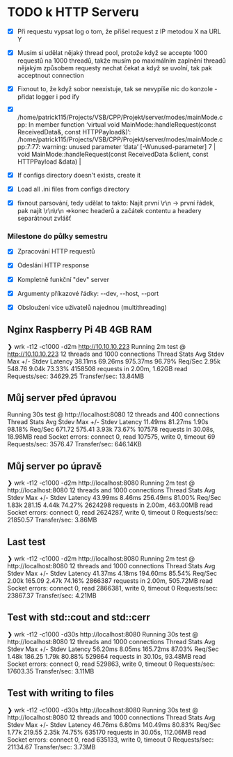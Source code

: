 # TODO k HTTP Serveru

- [X] Při requestu vypsat log o tom, že přišel request z IP metodou X na URL Y
- [x] Musím si udělat nějaký thread pool, protože když se accepte 1000 requestů na 1000 threadů, takže musím po maximálním zaplnění threadů nějakým způsobem requesty nechat čekat a když se uvolní, tak pak acceptnout connection
- [X] Fixnout to, že když sobor neexistuje, tak se nevypíše nic do konzole - přidat logger i pod ify

- [X] /home/patrick115/Projects/VSB/CPP/Projekt/server/modes/mainMode.cpp: In member function ‘virtual void MainMode::handleRequest(const ReceivedData&, const HTTPPayload&)’:
/home/patrick115/Projects/VSB/CPP/Projekt/server/modes/mainMode.cpp:7:77: warning: unused parameter ‘data’ [-Wunused-parameter]
    7 | void MainMode::handleRequest(const ReceivedData &client, const HTTPPayload &data)
      |     
 - [X] If configs directory doesn't exists, create it
 - [X] Load all .ini files from configs directory
 - [X] fixnout parsování, tedy udělat to takto: Najít první \r\n -> první řádek, pak najít \r\n\r\n =>konec headerů a začátek contentu a headery separátnout zvlášť


### Milestone do půlky semestru
- [x] Zpracování HTTP requestů
- [x] Odeslání HTTP response
- [x] Kompletně funkční "dev" server 
- [x] Argumenty příkazové řádky: --dev, --host, --port
- [x] Obsloužení více uživatelů najednou (multithreading)


## Nginx Raspberry Pi 4B 4GB RAM
❯ wrk -t12 -c1000 -d2m http://10.10.10.223
Running 2m test @ http://10.10.10.223
  12 threads and 1000 connections
  Thread Stats   Avg      Stdev     Max   +/- Stdev
    Latency    38.11ms   69.26ms 975.37ms   96.79%
    Req/Sec     2.95k   548.76     9.04k    73.33%
  4158508 requests in 2.00m, 1.62GB read
Requests/sec:  34629.25
Transfer/sec:     13.84MB

## Můj server před úpravou
Running 30s test @ http://localhost:8080
  12 threads and 400 connections
  Thread Stats   Avg      Stdev     Max   +/- Stdev
    Latency    11.49ms   81.27ms   1.90s    98.18%
    Req/Sec   671.72    575.41     3.93k    73.67%
  107578 requests in 30.08s, 18.98MB read
  Socket errors: connect 0, read 107575, write 0, timeout 69
Requests/sec:   3576.47
Transfer/sec:    646.14KB

## Můj server po úpravě
❯ wrk -t12 -c1000 -d2m http://localhost:8080
Running 2m test @ http://localhost:8080
  12 threads and 1000 connections
  Thread Stats   Avg      Stdev     Max   +/- Stdev
    Latency    43.99ms    8.46ms 256.49ms   81.00%
    Req/Sec     1.83k   281.15     4.44k    74.27%
  2624298 requests in 2.00m, 463.00MB read
  Socket errors: connect 0, read 2624287, write 0, timeout 0
Requests/sec:  21850.57
Transfer/sec:      3.86MB

## Last test
❯ wrk -t12 -c1000 -d2m http://localhost:8080
Running 2m test @ http://localhost:8080
  12 threads and 1000 connections
  Thread Stats   Avg      Stdev     Max   +/- Stdev
    Latency    41.37ms    4.18ms 194.60ms   85.54%
    Req/Sec     2.00k   165.09     2.47k    74.16%
  2866387 requests in 2.00m, 505.72MB read
  Socket errors: connect 0, read 2866381, write 0, timeout 0
Requests/sec:  23867.37
Transfer/sec:      4.21MB

## Test with std::cout and std::cerr 
❯ wrk -t12 -c1000 -d30s http://localhost:8080
Running 30s test @ http://localhost:8080
  12 threads and 1000 connections
  Thread Stats   Avg      Stdev     Max   +/- Stdev
    Latency    56.20ms    8.05ms 165.72ms   87.03%
    Req/Sec     1.48k   186.25     1.79k    80.88%
  529864 requests in 30.10s, 93.48MB read
  Socket errors: connect 0, read 529863, write 0, timeout 0
Requests/sec:  17603.35
Transfer/sec:      3.11MB

## Test with writing to files
❯ wrk -t12 -c1000 -d30s http://localhost:8080
Running 30s test @ http://localhost:8080
  12 threads and 1000 connections
  Thread Stats   Avg      Stdev     Max   +/- Stdev
    Latency    46.76ms    6.80ms 140.49ms   80.83%
    Req/Sec     1.77k   219.55     2.35k    74.75%
  635170 requests in 30.05s, 112.06MB read
  Socket errors: connect 0, read 635133, write 0, timeout 0
Requests/sec:  21134.67
Transfer/sec:      3.73MB
